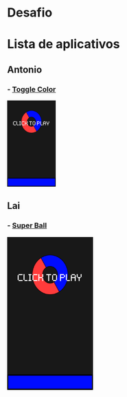 # Desafio

# Lista de aplicativos 

## Antonio 
### - [Toggle Color](https://play.google.com/store/apps/details?id=com.EH.ToggleColor&hl=pt_BR)
<img src="images/toggle-color.png" height="200">


## Lai 
### - [Super Ball](https://play.google.com/store/apps/details?id=com.lxuancheng.superball&hl=pt_BR)
<img src="images/toggle-color.png" width="200">
